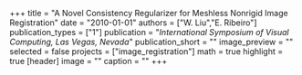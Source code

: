 +++
title = "A Novel Consistency Regularizer for Meshless Nonrigid Image Registration"
date = "2010-01-01"
authors = ["W. Liu","E. Ribeiro"]
publication_types = ["1"]
publication = "_International Symposium of Visual Computing, Las Vegas, Nevada_"
publication_short = ""
image_preview = ""
selected = false
projects = ["image_registration"]
math = true
highlight = true
[header]
image = ""
caption = ""
+++

